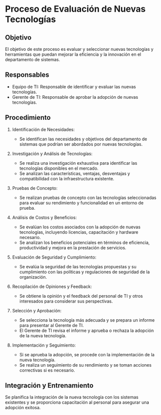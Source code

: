 # Proceso de Evaluación de Nuevas Tecnologías

## Objetivo
El objetivo de este proceso es evaluar y seleccionar nuevas tecnologías y herramientas que puedan mejorar la eficiencia y la innovación en el departamento de sistemas.

## Responsables
- Equipo de TI: Responsable de identificar y evaluar las nuevas tecnologías.
- Gerente de TI: Responsable de aprobar la adopción de nuevas tecnologías.

## Procedimiento
1. Identificación de Necesidades:
   - Se identifican las necesidades y objetivos del departamento de sistemas que podrían ser abordados por nuevas tecnologías.

2. Investigación y Análisis de Tecnologías:
   - Se realiza una investigación exhaustiva para identificar las tecnologías disponibles en el mercado.
   - Se analizan las características, ventajas, desventajas y compatibilidad con la infraestructura existente.

3. Pruebas de Concepto:
   - Se realizan pruebas de concepto con las tecnologías seleccionadas para evaluar su rendimiento y funcionalidad en un entorno de prueba.

4. Análisis de Costos y Beneficios:
   - Se evalúan los costos asociados con la adopción de nuevas tecnologías, incluyendo licencias, capacitación y hardware necesario.
   - Se analizan los beneficios potenciales en términos de eficiencia, productividad y mejora en la prestación de servicios.

5. Evaluación de Seguridad y Cumplimiento:
   - Se evalúa la seguridad de las tecnologías propuestas y su cumplimiento con las políticas y regulaciones de seguridad de la organización.

6. Recopilación de Opiniones y Feedback:
   - Se obtiene la opinión y el feedback del personal de TI y otros interesados para considerar sus perspectivas.

7. Selección y Aprobación:
   - Se selecciona la tecnología más adecuada y se prepara un informe para presentar al Gerente de TI.
   - El Gerente de TI revisa el informe y aprueba o rechaza la adopción de la nueva tecnología.

8. Implementación y Seguimiento:
   - Si se aprueba la adopción, se procede con la implementación de la nueva tecnología.
   - Se realiza un seguimiento de su rendimiento y se toman acciones correctivas si es necesario.

## Integración y Entrenamiento
Se planifica la integración de la nueva tecnología con los sistemas existentes y se proporciona capacitación al personal para asegurar una adopción exitosa.


